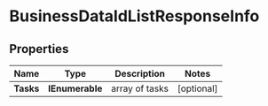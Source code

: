 # BusinessDataIdListResponseInfo


## Properties

| Name | Type | Description | Notes |
|------------ | ------------- | ------------- | -------------|
**Tasks** | **IEnumerable<BusinessDataIdListTaskInfo>** | array of tasks |[optional]|